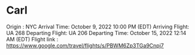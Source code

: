 # Carl

Origin : NYC
Arrival Time: October 9, 2022 10:00 PM (EDT)
Arriving Flight: UA 268
Departing Flight: UA 206
Departing Time: October 15, 2022 12:14 AM (EDT)
Flight link : https://www.google.com/travel/flights/s/PBWM6Zp3TGa9Cnpj7